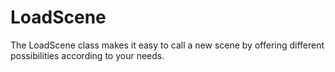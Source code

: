 # LoadScene
The LoadScene class makes it easy to call a new scene by offering different possibilities according to your needs.
